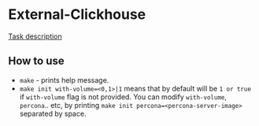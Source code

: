 # External-Clickhouse
[Task description](https://jira.percona.com/browse/PMM-10391)
## How to use
* `make` - prints help message.
* `make init with-volume=<0,1>|1` means that by default will be `1 or true` if `with-volume` flag is not provided. You can modify `with-volume`, `percona`.. etc, by printing `make init percona=<percona-server-image>` separated by space.